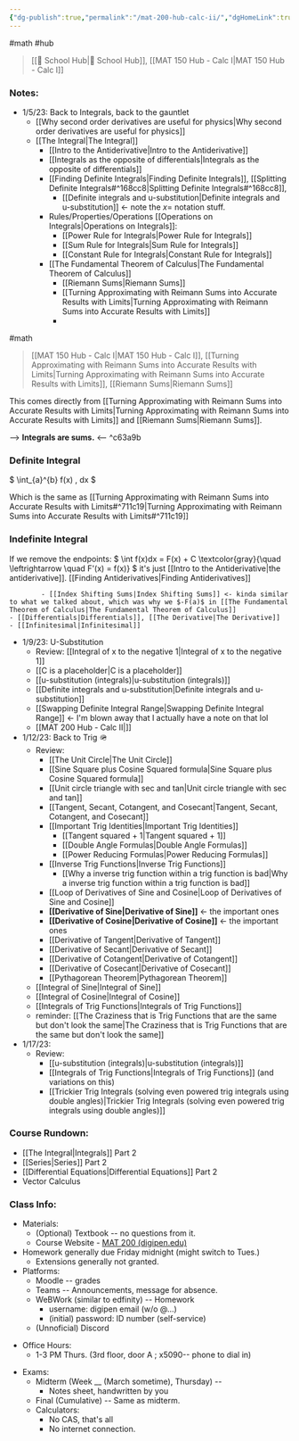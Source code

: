 ```yaml
---
{"dg-publish":true,"permalink":"/mat-200-hub-calc-ii/","dgHomeLink":true,"dgPassFrontmatter":false,"dgShowLocalGraph":true}
---
```


#math #hub 
> [[🏫 School Hub|🏫 School Hub]], [[MAT 150 Hub - Calc I|MAT 150 Hub - Calc I]]

### Notes:
- 1/5/23: Back to Integrals, back to the gauntlet
	- [[Why second order derivatives are useful for physics|Why second order derivatives are useful for physics]]
	- [[The Integral|The Integral]]
		- [[Intro to the Antiderivative|Intro to the Antiderivative]]
		- [[Integrals as the opposite of differentials|Integrals as the opposite of differentials]]
		- [[Finding Definite Integrals|Finding Definite Integrals]], [[Splitting Definite Integrals#^168cc8|Splitting Definite Integrals#^168cc8]], 
			- [[Definite integrals and u-substitution|Definite integrals and u-substitution]] <- note the $x=$ notation stuff.
		- Rules/Properties/Operations [[Operations on Integrals|Operations on Integrals]]:
			- [[Power Rule for Integrals|Power Rule for Integrals]]
			- [[Sum Rule for Integrals|Sum Rule for Integrals]]
			- [[Constant Rule for Integrals|Constant Rule for Integrals]]
		- [[The Fundamental Theorem of Calculus|The Fundamental Theorem of Calculus]]
			- [[Riemann Sums|Riemann Sums]]
			- [[Turning Approximating with Reimann Sums into Accurate Results with Limits|Turning Approximating with Reimann Sums into Accurate Results with Limits]]
			- 
<div class="transclusion internal-embed is-loaded"><div class="markdown-embed">

<div class="markdown-embed-title">



</div>


#math 
> [[MAT 150 Hub - Calc I|MAT 150 Hub - Calc I]], [[Turning Approximating with Reimann Sums into Accurate Results with Limits|Turning Approximating with Reimann Sums into Accurate Results with Limits]], [[Riemann Sums|Riemann Sums]]

This comes directly from [[Turning Approximating with Reimann Sums into Accurate Results with Limits|Turning Approximating with Reimann Sums into Accurate Results with Limits]] and [[Riemann Sums|Riemann Sums]].

--> **Integrals are sums.** <-- ^c63a9b

### Definite Integral
$
\int_{a}^{b} f(x) \, dx
$

Which is the same as [[Turning Approximating with Reimann Sums into Accurate Results with Limits#^711c19|Turning Approximating with Reimann Sums into Accurate Results with Limits#^711c19]]

### Indefinite Integral
If we remove the endpoints:
$
\int f(x)dx = F(x) + C \textcolor{gray}{\quad \leftrightarrow \quad F'(x) = f(x)}
$
it's just [[Intro to the Antiderivative|the antiderivative]]. [[Finding Antiderivatives|Finding Antiderivatives]]

</div></div>

			- [[Index Shifting Sums|Index Shifting Sums]] <- kinda similar to what we talked about, which was why we $-F(a)$ in [[The Fundamental Theorem of Calculus|The Fundamental Theorem of Calculus]]
	- [[Differentials|Differentials]], [[The Derivative|The Derivative]]
	- [[Infinitesimal|Infinitesimal]]
- 1/9/23: U-Substitution
	- Review: [[Integral of x to the negative 1|Integral of x to the negative 1]]
	- [[C is a placeholder|C is a placeholder]]
	- [[u-substitution (integrals)|u-substitution (integrals)]]
	- [[Definite integrals and u-substitution|Definite integrals and u-substitution]]
	- [[Swapping Definite Integral Range|Swapping Definite Integral Range]] $\leftarrow$ I'm blown away that I actually have a note on that lol
	- [[MAT 200 Hub - Calc II|]]
- 1/12/23: Back to Trig 🪖
	- Review:
		- [[The Unit Circle|The Unit Circle]]
		- [[Sine Square plus Cosine Squared formula|Sine Square plus Cosine Squared formula]]
		- [[Unit circle triangle with sec and tan|Unit circle triangle with sec and tan]]
		- [[Tangent, Secant, Cotangent, and Cosecant|Tangent, Secant, Cotangent, and Cosecant]]
		- [[Important Trig Identities|Important Trig Identities]]
			- [[Tangent squared + 1|Tangent squared + 1]]
			- [[Double Angle Formulas|Double Angle Formulas]]
			- [[Power Reducing Formulas|Power Reducing Formulas]]
		- [[Inverse Trig Functions|Inverse Trig Functions]]
			- [[Why a inverse trig function within a trig function is bad|Why a inverse trig function within a trig function is bad]]
		- [[Loop of Derivatives of Sine and Cosine|Loop of Derivatives of Sine and Cosine]]
		- **[[Derivative of Sine|Derivative of Sine]]** $\leftarrow$ the important ones
		- **[[Derivative of Cosine|Derivative of Cosine]]** $\leftarrow$ the important ones
		- [[Derivative of Tangent|Derivative of Tangent]]
		- [[Derivative of Secant|Derivative of Secant]]
		- [[Derivative of Cotangent|Derivative of Cotangent]]
		- [[Derivative of Cosecant|Derivative of Cosecant]]
		- [[Pythagorean Theorem|Pythagorean Theorem]]
	- [[Integral of Sine|Integral of Sine]]
	- [[Integral of Cosine|Integral of Cosine]]
	- [[Integrals of Trig Functions|Integrals of Trig Functions]]
	- reminder: [[The Craziness that is Trig Functions that are the same but don't look the same|The Craziness that is Trig Functions that are the same but don't look the same]]
- 1/17/23: 
	- Review: 
		- [[u-substitution (integrals)|u-substitution (integrals)]]
		- [[Integrals of Trig Functions|Integrals of Trig Functions]] (and variations on this)
		- [[Trickier Trig Integrals (solving even powered trig integrals using double angles)|Trickier Trig Integrals (solving even powered trig integrals using double angles)]]

### Course Rundown:
- [[The Integral|Integrals]] Part 2
- [[Series|Series]] Part 2
- [[Differential Equations|Differential Equations]] Part 2
- Vector Calculus

### Class Info:
* Materials:
	* (Optional) Textbook -- no questions from it.
	* Course Website - [MAT 200 (digipen.edu)](https://faculty.digipen.edu/~ayoung/MAT200/)
* Homework generally due Friday midnight (might switch to Tues.)
	* Extensions generally not granted.
* Platforms:
	* Moodle -- grades
	* Teams -- Announcements, message for absence.
	* WeBWork (similar to edfinity) -- Homework
		* username: digipen email (w/o @...)
		* (initial) password: ID number (self-service)
	* (Unnoficial) Discord
 - Office Hours:
	 - 1-3 PM Thurs. (3rd floor, door A ; x5090-- phone to dial in)
* Exams:
	* Midterm (Week __ (March sometime), Thursday) -- 
		* Notes sheet, handwritten by you
	* Final (Cumulative) -- Same as midterm.
	* Calculators:
		* No CAS, that's all
		* No internet connection.
